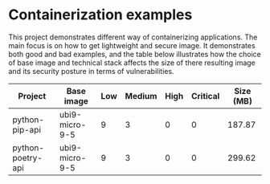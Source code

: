 # Containerization examples
This project demonstrates different way of containerizing applications. The main focus 
is on how to get lightweight and secure image. It demonstrates both good and bad examples, and
the table below illustrates how the choice of base image and technical stack affects the size 
of there resulting image and its security posture in terms of vulnerabilities.

| Project     | Base image | Low | Medium | High | Critical | Size (MB) |
|-------------|------------|-----|--------|------|----------|-----------|
| python-pip-api | ubi9-micro-9-5 | 9 | 3 | 0 | 0 | 187.87 |
| python-poetry-api | ubi9-micro-9-5 | 9 | 3 | 0 | 0 | 299.62 |
